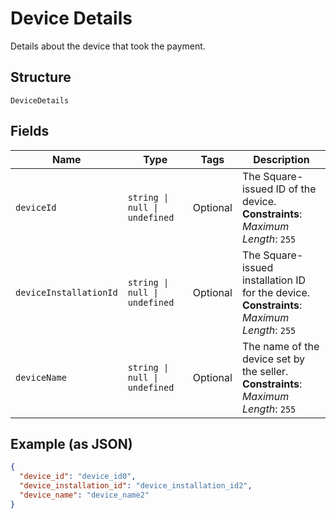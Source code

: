<!-- Optimized: 2025-10-06 -->
<!-- RPM: 1.6.2.1.1.6.2.1_device-details_20251006 -->
<!-- Session: E2E RPM DNA Application -->
<!-- AOM: RND (Reggie & Dro) -->
<!-- COI: TECHNOLOGY -->
<!-- RPM: HIGH -->
<!-- ACTION: BUILD -->

# Device Details

Details about the device that took the payment.

## Structure

`DeviceDetails`

## Fields

| Name | Type | Tags | Description |
|  --- | --- | --- | --- |
| `deviceId` | `string \| null \| undefined` | Optional | The Square-issued ID of the device.<br>**Constraints**: *Maximum Length*: `255` |
| `deviceInstallationId` | `string \| null \| undefined` | Optional | The Square-issued installation ID for the device.<br>**Constraints**: *Maximum Length*: `255` |
| `deviceName` | `string \| null \| undefined` | Optional | The name of the device set by the seller.<br>**Constraints**: *Maximum Length*: `255` |

## Example (as JSON)

```json
{
  "device_id": "device_id0",
  "device_installation_id": "device_installation_id2",
  "device_name": "device_name2"
}
```
